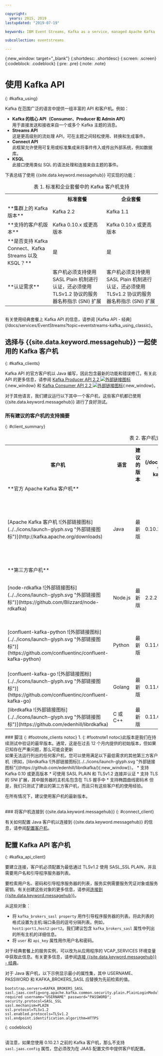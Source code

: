 ```yaml
---

copyright:
  years: 2015, 2019
lastupdated: "2019-07-19"

keywords: IBM Event Streams, Kafka as a service, managed Apache Kafka

subcollection: eventstreams

---
```


{:new_window: target="_blank"}
{:shortdesc: .shortdesc}
{:screen: .screen}
{:codeblock: .codeblock}
{:pre: .pre}
{:note: .note}

# 使用 Kafka API
{: #kafka_using}

Kafka 在范围广泛的语言中提供一组丰富的 API 和客户机。例如：

* **Kafka 的核心 API（Consumer、Producer 和 Admin API）**<br/>
    用于直接发送和接收来自一个或多个 Kafka 主题的消息。
* **Streams API**<br/>
    这是更高级别的流处理 API，可在主题之间轻松使用、转换和生成事件。
* **Connect API**<br/>
    此框架允许使用可复用或标准集成来将事件传入或传出外部系统，例如数据库。
* **KSQL**<br/>
    此接口使用类似 SQL 的语法处理和连接来自主题的事件。

下表总结了使用 {{site.data.keyword.messagehub}} 可实现的功能：

<table>
    <caption>表 1. 标准和企业套餐中的 Kafka 客户机支持</caption>
      <tr>
	        <th></th>
		    <th>标准套餐</th>
		    <th>企业套餐</th>
        </tr>
	  		<tr>
			<td>**集群上的 Kafka 版本**</td>
			<td>Kafka 2.2</td>
			<td>Kafka 1.1</td>
		</tr>
	  		<tr>
			<td>**支持的客户机版本**</td>
			<td>Kafka 0.10.x 或更高版本</td>
			<td>Kafka 0.10.x 或更高版本</td>
		</tr>
		<tr>
			<td>**是否支持 Kafka Connect、Kafka Streams 以及 KSQL？**</td>
			<td>是</td>
			<td>是</td>
		</tr>
		<tr>
			<td>**认证需求**</td>
			<td>客户机必须支持使用 SASL Plain 机制进行认证，还必须使用 TLSv1.2 协议的服务器名称指示 (SNI) 扩展</td>
			<td>客户机必须支持使用 SASL Plain 机制进行认证，还必须使用 TLSv1.2 协议的服务器名称指示 (SNI) 扩展</td>
		</tr>

</table>
<br/>
有关使用经典套餐上 Kafka API 的信息，请参阅 [Kafka API - 经典](/docs/services/EventStreams?topic=eventstreams-kafka_using_classic)。


## 选择与 {{site.data.keyword.messagehub}} 一起使用的 Kafka 客户机
{: #kafka_clients}

Kafka API 的官方客户机以 Java 编写，因此包含最新的功能和错误修订。有关此 API 的更多信息，请参阅 [Kafka Producer API 2.2 ![外部链接图标](../../icons/launch-glyph.svg "外部链接图标")](http://kafka.apache.org/22/javadoc/index.html?org/apache/kafka/clients/producer/KafkaProducer.html){:new_window} 和 [Kafka Consumer API 2.2 ![外部链接图标](../../icons/launch-glyph.svg "外部链接图标")](http://kafka.apache.org/22/javadoc/index.html?org/apache/kafka/clients/consumer/KafkaConsumer.html){:new_window}。 

对于其他语言，我们建议运行以下其中一个客户机，这些客户机都已使用 {{site.data.keyword.messagehub}} 进行了良好测试。

### 所有建议的客户机的支持摘要
{: #client_summary}

<table id="clients_table">
    <caption>表 2. 客户机支持摘要</caption>
      <tr>
		    <th id="client" scope="col">客户机</th>
		    <th id="language" scope="col">语言</th>
			<th id="version" scope="col">建议的版本</th>
		    <th id="minimum version" scope="col">支持的最低版本 [<sup>1</sup>](/docs/services/EventStreams?topic=eventstreams-kafka_clients#footnote1)</th>
			<th id="sample link" scope="col">样本链接</th>
        </tr>
			<tr>
			<td colspan="3">**官方 Apache Kafka 客户机**</td>
			</tr>
	  		<tr>
			<td>[Apache Kafka 客户机 ![外部链接图标](../../icons/launch-glyph.svg "外部链接图标")](http://kafka.apache.org/downloads)</td>
			<td>Java</td>
			<td>最新版</td>
			<td>0.10.2</td>
			<td>[Java 控制台样本](/docs/services/EventStreams?topic=eventstreams-kafka_java_using)<br/>
			[Liberty 样本 ![外部链接图标](../../icons/launch-glyph.svg "外部链接图标")](https://github.com/ibm-messaging/event-streams-samples/tree/master/kafka-java-liberty-sample)
			</td>
			</tr>
			<tr>
			<td colspan="3">**第三方客户机**</td>
			</tr>
	  		<tr>
			<td>[node-rdkafka ![外部链接图标](../../icons/launch-glyph.svg "外部链接图标")](https://github.com/Blizzard/node-rdkafka)</td>
			<td>Node.js</td>
			<td>最新版</td>
			<td>2.2.2</td>
			<td>[Node.js 样本 ![外部链接图标](../../icons/launch-glyph.svg "外部链接图标")](https://github.com/ibm-messaging/event-streams-samples/tree/master/kafka-nodejs-console-sample)</td>
		</tr>
		<tr>
			<td>[confluent-kafka-python ![外部链接图标](../../icons/launch-glyph.svg "外部链接图标")](https://github.com/confluentinc/confluent-kafka-python)</td>
			<td>Python</td>
			<td>最新版</td>
			<td>0.11.0</td>
			<td>[Kafka Python 样本 ![外部链接图标](../../icons/launch-glyph.svg "外部链接图标")](https://github.com/ibm-messaging/event-streams-samples/tree/master/kafka-python-console-sample)</td>
		</tr>
		<tr>
			<td>[confluent-kafka-go ![外部链接图标](../../icons/launch-glyph.svg "外部链接图标")](https://github.com/confluentinc/confluent-kafka-go)</td>
			<td>Golang</td>
			<td>最新版</td>
			<td>0.11.0</td>
			<td></td>
		</tr>
		<tr>
			<td>[librdkafka ![外部链接图标](../../icons/launch-glyph.svg "外部链接图标")](https://github.com/edenhill/librdkafka)</td>
			<td>C 或 C++</td>
			<td>最新版</td>
			<td>0.11.0</td>
			<td></td>
		</tr>

</table>
### 脚注
{: #footnote_clients notoc}
1. {: #footnote1 notoc}此版本是我们在持续测试中验证的最早版本。通常，这是在过去 12 个月内提供的初始版本，但如果已知存在严重问题，那么可能会更新

<br/>
如果无法运行列出的任何客户机，您可以使用满足以下最低需求的其他第三方客户机（例如，[librdkafka ![外部链接图标](../../icons/launch-glyph.svg "外部链接图标")](https://github.com/edenhill/librdkafka/){:new_window}）。
* 支持 Kafka 0.10 或更高版本
* 可使用 SASL PLAIN 和 TLSv1.2 连接并认证
* 支持 TLS 的 SNI 扩展，其中服务器的主机名包含在 TLS 握手中
* 支持椭圆曲线密码术
但是，我们只测试了建议的第三方客户机，而且只有这些客户机的使用经验。

在所有情况下，建议使用客户机的最新版本。

<br/>
### 将客户机连接到 {{site.data.keyword.messagehub}}
{: #connect_client}

有关如何配置 Java 客户机以连接到 {{site.data.keyword.messagehub}} 的信息，请参阅[配置客户机](/docs/services/EventStreams?topic=eventstreams-kafka_using#kafka_api_client)。

## 配置 Kafka API 客户机
{: #kafka_api_client}

要建立连接，客户机必须配置为最低通过 TLSv1.2 使用 SASL_SSL PLAIN，并且需要用户名和引导程序服务器列表。 

要检索用户名、密码和引导程序服务器的列表，服务实例需要服务凭证对象或服务密钥。有关创建这些对象的更多信息，请参阅<link to Connecting to event Streams>[连接到 {{site.data.keyword.messagehub}}](/docs/services/EventStreams?topic=eventstreams-connecting)。

从这些对象：
* 将 <code>kafka_brokers_sasl property</code> 用作引导程序服务器的列表。将此列表的格式设置为主机:端口条目的逗号分隔列表。例如，<code>host1:port1,host2:port2</code>。我们建议包含 <code>kafka_brokers_sasl</code> 属性中列出的所有主机的详细信息。
* 将 <code>user</code> 和 <code>api_key</code> 属性用作用户名和密码。

对于经典套餐上的服务实例，可以改为从应用程序的 VCAP_SERVICES 环境变量中获取此信息。有关更多信息，请参阅[连接 {{site.data.keyword.messagehub}} - 经典](/docs/services/EventStreams?topic=eventstreams-connecting_classic)。


对于 Java 客户机，以下示例显示最小的属性集，其中 USERNAME、PASSWORD 和 KAFKA_BROKERS_SASL 应替换为先前检索的值。

```
bootstrap.servers=KAFKA_BROKERS_SASL
sasl.jaas.config=org.apache.kafka.common.security.plain.PlainLoginModule required username="USERNAME" password="PASSWORD";
security.protocol=SASL_SSL
sasl.mechanism=PLAIN
ssl.protocol=TLSv1.2
ssl.enabled.protocols=TLSv1.2
ssl.endpoint.identification.algorithm=HTTPS

```
{: codeblock}

<br/>
请注意，如果您使用 0.10.2.1 之前的 Kafka 客户机，那么不支持 <code>sasl.jaas.config</code> 属性，您必须改为在 JAAS 配置文件中提供客户机配置。 








 




